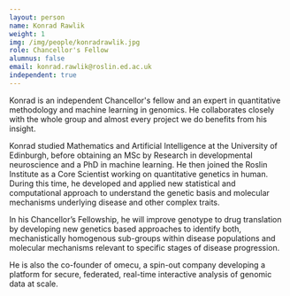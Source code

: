 ```yaml
---
layout: person
name: Konrad Rawlik
weight: 1
img: /img/people/konradrawlik.jpg
role: Chancellor's Fellow
alumnus: false
email: konrad.rawlik@roslin.ed.ac.uk
independent: true
--- 
```


Konrad is an independent Chancellor's fellow and an expert in quantitative methodology and machine learning in genomics. He collaborates closely with the whole group and almost every project we do benefits from his insight. 

Konrad studied Mathematics and Artificial Intelligence at the University of Edinburgh, before obtaining an MSc by Research in developmental neuroscience and a PhD in machine learning. He then joined the Roslin Institute as a Core Scientist working on quantitative genetics in human. During this time, he developed and applied new statistical and computational approach to understand the genetic basis and molecular mechanisms underlying disease and other complex traits. 

In his Chancellor’s Fellowship, he will improve genotype to drug translation by developing new genetics based approaches to identify both, mechanistically homogenous sub-groups within disease populations and molecular mechanisms relevant to specific stages of disease progression. 

He is also the co-founder of omecu, a spin-out company developing a platform for secure, federated, real-time interactive analysis of genomic data at scale.
